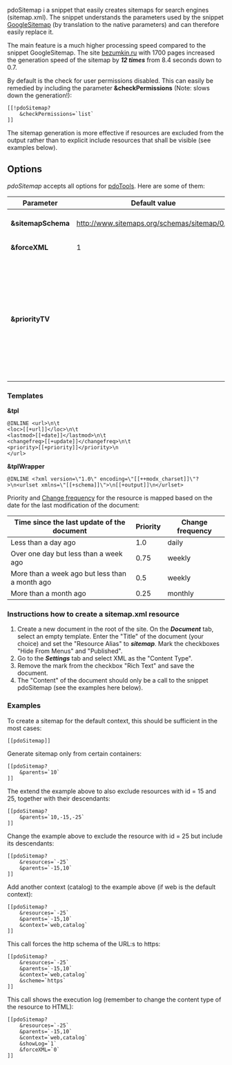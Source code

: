 pdoSitemap i a snippet that easily creates sitemaps for search engines (sitemap.xml). The snippet understands the parameters used by the snippet [GoogleSitemap][1] (by translation to the native parameters) and can therefore easily replace it.

The main feature is a much higher processing speed compared to the snippet GoogleSitemap. The site [bezumkin.ru][2] with 1700 pages increased the generation speed of the sitemap by ***12 times*** from 8.4 seconds down to 0.7.

By default is the check for user permissions disabled. This can easily be remedied by including the parameter **&checkPermissions** (Note: slows down the generation!):
```
[[!pdoSitemap?
	&checkPermissions=`list`
]]
```

The sitemap generation is more effective if resources are excluded from the output rather than to explicit include resources that shall be visible (see examples below).

## Options
*pdoSitemap* accepts all options for [pdoTools][3]. Here are some of them:

Parameter     			| Default value		                							| Description
--------------------|-----------------------------------------------|--------------------------------------------------------------------------------------------------------------
**&sitemapSchema**	| http://www.sitemaps.org/schemas/sitemap/0.9	  | The scheme used for the sitemap.
**&forceXML**		    | 1											                    	  | Force output as XML.
**&priorityTV**		  |  												                      | An optional field that indicates the [priority][4] of the resource. The temlplate variable stated here must also be added to the parameter **&includeTVs**

### Templates

**&tpl**
```
@INLINE <url>\n\t
<loc>[[+url]]</loc>\n\t
<lastmod>[[+date]]</lastmod>\n\t
<changefreq>[[+update]]</changefreq>\n\t
<priority>[[+priority]]</priority>\n
</url>
```

**&tplWrapper**
```
@INLINE <?xml version=\"1.0\" encoding=\"[[++modx_charset]]\"?>\n<urlset xmlns=\"[[+schema]]\">\n[[+output]]\n</urlset>
```

Priority and [Change frequency][5] for the resource is mapped based on the date for the last modification of the document:

Time since the last update of the document	  	| Priority  | Change frequency
------------------------------------------------|-----------|--------------------
Less than a day ago						              		| 1.0	    	| daily
Over one day but less than a week ago    		    | 0.75		  | weekly
More than a week ago but less than a month ago	| 0.5	    	| weekly
More than a month ago					              		| 0.25		  | monthly

### Instructions how to create a sitemap.xml resource

1. Create a new document in the root of the site. On the ***Document*** tab, select an empty template. Enter the "Title" of the document (your choice) and set the "Resource Alias" to ***sitemap***. Mark the checkboxes "Hide From Menus" and "Published".
2. Go to the ***Settings*** tab and select XML as the "Content Type".
3. Remove the mark from the checkbox "Rich Text" and save the document.
4. The "Content" of the document should only be a call to the snippet pdoSitemap (see the examples here below).

### Examples

To create a sitemap for the default context, this should be sufficient in the most cases:
```
[[pdoSitemap]]
```

Generate sitemap only from certain containers:
```
[[pdoSitemap?
	&parents=`10`
]]
```

The extend the example above to also exclude resources with id = 15 and 25, together with their descendants:
```
[[pdoSitemap?
	&parents=`10,-15,-25`
]]
```

Change the example above to exclude the resource with id = 25 but include its descendants:
```
[[pdoSitemap?
	&resources=`-25`
	&parents=`-15,10`
]]
```

Add another context (catalog) to the example above (if web is the default context):
```
[[pdoSitemap?
	&resources=`-25`
	&parents=`-15,10`
	&context=`web,catalog`
]]
```

This call forces the http schema of the URL:s to https:
```
[[pdoSitemap?
	&resources=`-25`
	&parents=`-15,10`
	&context=`web,catalog`
	&scheme=`https`
]]
```

This call shows the execution log (remember to change the content type of the resource to HTML):
```
[[pdoSitemap?
	&resources=`-25`
	&parents=`-15,10`
	&context=`web,catalog`
	&showLog=`1`
	&forceXML=`0`
]]
```

[1]: http://rtfm.modx.com/extras/revo/googlesitemap
[2]: http://bezumkin.ru/sitemap.xml
[3]: /en/01_Components/01_pdoTools/04_General_settings.md
[4]: http://www.sitemaps.org/protocol.html#prioritydef
[5]: http://www.sitemaps.org/protocol.html#changefreqdef
